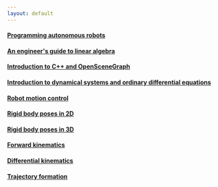 ```yaml
---
layout: default
---
```


#### [Programming autonomous robots](blog/robot-programming) 

#### [An engineer's guide to linear algebra](blog/linear-algebra) 

#### [Introduction to C++ and OpenSceneGraph](blog/C++)

#### [Introduction to dynamical systems and ordinary differential equations](blog/dynamical-systems)

#### [Robot motion control](blog/motion-control)

#### [Rigid body poses in 2D](blog/poses)

#### [Rigid body poses in 3D](blog/poses3)

#### [Forward kinematics](blog/forward-kinematics)

#### [Differential kinematics](blog/differential-kinematics)

#### [Trajectory formation](blog/traj)

